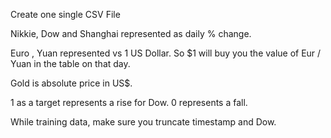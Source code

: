 Create one single CSV File 

Nikkie, Dow and Shanghai represented as daily % change. 

Euro , Yuan represented vs 1 US Dollar. So $1 will buy you the value of Eur / Yuan in the table on that day. 

Gold is absolute price in US$. 

1 as a target represents a rise for Dow. 0 represents a fall. 

While training data, make sure you truncate timestamp and Dow. 
